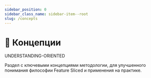 ```yaml
---
sidebar_position: 0
sidebar_class_name: sidebar-item--root
slug: /concepts
---
```


# 🧩 Концепции

<span class="badge badge--warning margin-bottom--md">UNDERSTANDING-ORIENTED</span>

<p class="summary">
Раздел с ключевыми концепциями методологии, для улучшенного понимания философии Feature Sliced и применения на практике.
</p>
